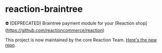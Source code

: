 reaction-braintree
==================

:no_entry: (DEPRECATED) Braintree payment module for your (Reaction shop](https://github.com/reactioncommerce/reaction)

This project is now maintained by the core Reaction Team. [Here's the new repo](https://github.com/reactioncommerce/reaction-braintree).
